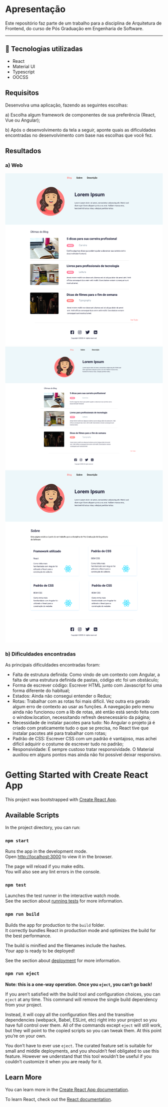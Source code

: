 
# Apresentação
Este repositório faz parte de um trabalho para a disciplina de Arquitetura de Frontend, do curso de Pós Graduação
em Engenharia de Software.

------------------------------------
 ## 🌼  Tecnologias utilizadas ##
* React
* Material UI
* Typescript
* OOCSS


## Requisitos
Desenvolva uma aplicação, fazendo as seguintes escolhas:

a) Escolha algum framework de componentes de sua preferência (React, Vue ou Angular);

b) Após o desenvolvimento da tela a seguir, aponte quais as dificuldades encontradas no desenvolvimento com base nas escolhas que você fez.
## Resultados ##
### a) Web ###

![previews/web/web-1](previews/Home.png) 
![previews/web/web-1](previews/Home_2.png)
![previews/web/web-1](previews/Sobre.png)

### b) Dificuldades encontradas ###
As principais dificuldades encontradas foram:
- Falta de estrutura definida: Como vindo de um contexto com Angular, a falta de uma estrutura definida de pastas, código etc foi um obstáculo;
- Forma de escrever código: Escrever HTML junto com Javascript foi uma forma diferente do habitual;
- Estados: Ainda não consegui entender o Redux;
- Rotas: Trabalhar com as rotas foi mais difícil. Vez outra era gerado algum erro de contexto ao usar as funções. A navegação pelo menu ainda não funcionou com a lib de rotas, até então está sendo feita com o window.location, necessitando refresh desnecessário da página;
- Necessidade de instalar pacotes para tudo: No Angular o projeto já é criado com praticamente tudo o que se precisa, no React tive que instalar pacotes até para trabalhar com rotas;
- Padrão de CSS: Escrever CSS com um padrão é vantajoso, mas achei difícil 
adquirir o costume de escrever tudo no padrão;
- Responsividade: É sempre custoso tratar responsividade. O Material auxiliou em alguns pontos mas ainda não foi possível deixar responsivo.


# Getting Started with Create React App

This project was bootstrapped with [Create React App](https://github.com/facebook/create-react-app).

## Available Scripts

In the project directory, you can run:

### `npm start`

Runs the app in the development mode.\
Open [http://localhost:3000](http://localhost:3000) to view it in the browser.

The page will reload if you make edits.\
You will also see any lint errors in the console.

### `npm test`

Launches the test runner in the interactive watch mode.\
See the section about [running tests](https://facebook.github.io/create-react-app/docs/running-tests) for more information.

### `npm run build`

Builds the app for production to the `build` folder.\
It correctly bundles React in production mode and optimizes the build for the best performance.

The build is minified and the filenames include the hashes.\
Your app is ready to be deployed!

See the section about [deployment](https://facebook.github.io/create-react-app/docs/deployment) for more information.

### `npm run eject`

**Note: this is a one-way operation. Once you `eject`, you can’t go back!**

If you aren’t satisfied with the build tool and configuration choices, you can `eject` at any time. This command will remove the single build dependency from your project.

Instead, it will copy all the configuration files and the transitive dependencies (webpack, Babel, ESLint, etc) right into your project so you have full control over them. All of the commands except `eject` will still work, but they will point to the copied scripts so you can tweak them. At this point you’re on your own.

You don’t have to ever use `eject`. The curated feature set is suitable for small and middle deployments, and you shouldn’t feel obligated to use this feature. However we understand that this tool wouldn’t be useful if you couldn’t customize it when you are ready for it.

## Learn More

You can learn more in the [Create React App documentation](https://facebook.github.io/create-react-app/docs/getting-started).

To learn React, check out the [React documentation](https://reactjs.org/).
